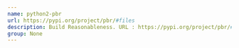 ```yaml
---
name: python2-pbr
url: https://pypi.org/project/pbr/#files
description: Build Reasonableness. URL : https://pypi.org/project/pbr/#files Groups : None
group: None
---
```

